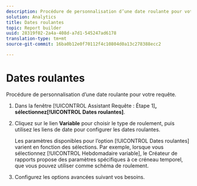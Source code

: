 ```yaml
---
description: Procédure de personnalisation d’une date roulante pour votre requête.
solution: Analytics
title: Dates roulantes
topic: Report builder
uuid: 28319f02-2a4a-408d-a7d1-545247ad6178
translation-type: tm+mt
source-git-commit: 16ba0b12e0f70112f4c10804d0a13c278388ecc2

---
```



# Dates roulantes

Procédure de personnalisation d’une date roulante pour votre requête.

1. Dans la fenêtre [!UICONTROL Assistant Requête : Étape 1]**, sélectionnez[!UICONTROL Dates roulantes]**.
1. Cliquez sur le lien **Variable** pour choisir le type de roulement, puis utilisez les liens de date pour configurer les dates roulantes.

   Les paramètres disponibles pour l’option [!UICONTROL Dates roulantes] varient en fonction des sélections. Par exemple, lorsque vous sélectionnez [!UICONTROL Hebdomadaire variable], le Créateur de rapports propose des paramètres spécifiques à ce créneau temporel, que vous pouvez utiliser comme schéma de roulement.

1. Configurez les options avancées suivant vos besoins.
